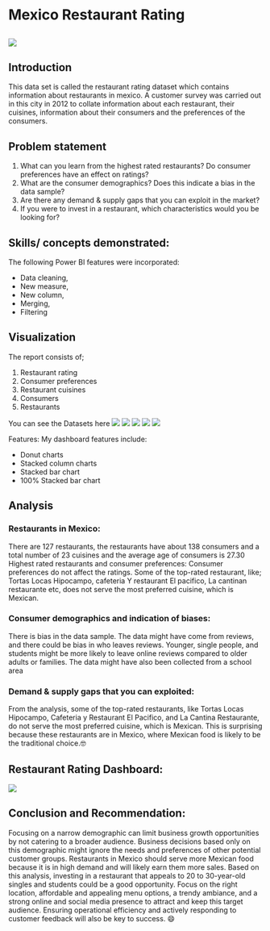 # Mexico Restaurant Rating
![](Mexico_restaurant.jpeg)
---

## Introduction
This data set is called the restaurant rating dataset which contains information about restaurants in mexico. A customer survey was carried out in this city in 2012 to collate information about each restaurant, their cuisines, information about their consumers and the preferences of the consumers.

## Problem statement
1.	What can you learn from the highest rated restaurants? Do consumer preferences have an effect on ratings?
2.	What are the consumer demographics? Does this indicate a bias in the data sample?
3.	Are there any demand & supply gaps that you can exploit in the market?
4.	If you were to invest in a restaurant, which characteristics would you be looking for?

## Skills/ concepts demonstrated:
The following Power BI features were incorporated:
- Data cleaning,
- New measure,
- New column,
- Merging,
- Filtering

## Visualization

The report consists of;
1.	Restaurant rating
2.	Consumer preferences
3.	Restaurant cuisines 
4.	Consumers
5.	Restaurants

You can see the Datasets here
![](Restaurant_ratings.PNG)
![](Consumer_preferences.PNG)
![](Restaurant_cuisines.PNG)
![](Consumers.PNG)
![](Restaurants.PNG)

Features:
My dashboard features include:
- Donut charts
- Stacked column charts
- Stacked bar chart
- 100% Stacked bar chart

## Analysis
### Restaurants in Mexico:
There are 127 restaurants, the restaurants have about 138 consumers and a total number of 23 cuisines and the average age of consumers is 27.30
Highest rated restaurants and consumer preferences:
Consumer preferences do not affect the ratings. Some of the top-rated restaurant, like; Tortas Locas Hipocampo, cafeteria Y restaurant El pacifico, La cantinan restaurante etc, does not serve the most preferred cuisine, which is Mexican.

### Consumer demographics and indication of biases:
There is bias in the data sample. The data might have come from reviews, and there could be bias in who leaves reviews. Younger, single people, and students might be more likely to leave online reviews compared to older adults or families. The data might have also been collected from a school area

### Demand & supply gaps that you can exploited:
From the analysis, some of the top-rated restaurants, like Tortas Locas Hipocampo, Cafeteria y Restaurant El Pacifico, and La Cantina Restaurante, do not serve the most preferred cuisine, which is Mexican. This is surprising because these restaurants are in Mexico, where Mexican food is likely to be the traditional choice.🤓

## Restaurant Rating Dashboard:
![](Restaurant_rating_dashboard.PNG)

## Conclusion and Recommendation:
Focusing on a narrow demographic can limit business growth opportunities by not catering to a broader audience. Business decisions based only on this demographic might ignore the needs and preferences of other potential customer groups. 
Restaurants in Mexico should serve more Mexican food because it is in high demand and will likely earn them more sales. 
Based on this analysis, investing in a restaurant that appeals to 20 to 30-year-old singles and students could be a good opportunity. Focus on the right location, affordable and appealing menu options, a trendy ambiance, and a strong online and social media presence to attract and keep this target audience. Ensuring operational efficiency and actively responding to customer feedback will also be key to success. 😄






